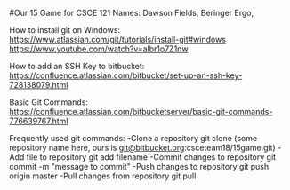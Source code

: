 #Our 15 Game for CSCE 121
Names: Dawson Fields, Beringer Ergo, 

How to install git on Windows:
https://www.atlassian.com/git/tutorials/install-git#windows
https://www.youtube.com/watch?v=albr1o7Z1nw

How to add an SSH Key to bitbucket:
https://confluence.atlassian.com/bitbucket/set-up-an-ssh-key-728138079.html

Basic Git Commands:
https://confluence.atlassian.com/bitbucketserver/basic-git-commands-776639767.html

Frequently used git commands:
-Clone a repository
git clone (some repository name here, ours is git@bitbucket.org:csceteam18/15game.git)
-Add file to repository
git add filename
-Commit changes to repository
git commit -m "message to commit"
-Push changes to repository
git push origin master
-Pull changes from repository
git pull